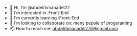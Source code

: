 - 👋 Hi, I’m @abdelrhmanadel22
- 👀 I’m interested in :Front-End
- 🌱 I’m currently learning :Front-End
- 💞️ I’m looking to collaborate on: meny pepole of progeraming
- 📫 How to reach me: abdelrhmanadel276@gmail.com

<!---
abdelrhmanadel22/abdelrhmanadel22 is a ✨ special ✨ repository because its `README.md` (this file) appears on your GitHub profile.
You can click the Preview link to take a look at your changes.
--->
